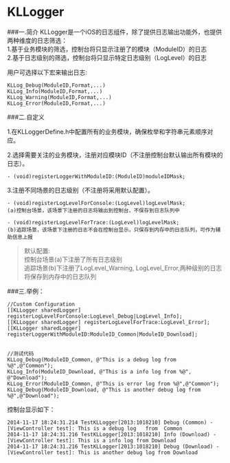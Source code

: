 KLLogger
========
###一.简介
KLLogger是一个iOS的日志组件，除了提供日志输出功能外，也提供两种维度的日志筛选：<br>
1.基于业务模块的筛选，控制台将只显示注册了的模块（ModuleID）的日志<br>
2.基于日志级别的筛选，控制台将只显示特定日志级别（LogLevel）的日志

用户可选择以下宏来输出日志:

    KLLog_Debug(ModuleID,Format,...)
    KLLog_Info(ModuleID,Format,...)
    KLLog_Warning(ModuleID,Format,...)
    KLLog_Error(ModuleID,Format,...)


###二.自定义

1.在KLLoggerDefine.h中配置所有的业务模块，确保枚举和字符串元素顺序对应。

2.选择需要关注的业务模块，注册对应模块ID（不注册控制台默认输出所有模块的日志）。

    - (void)registerLoggerWithModuleID:(ModuleID)moduleIDMask;

3.注册不同场景的日志级别（不注册将采用默认配置）。

    - (void)registerLogLevelForConsole:(LogLevel)logLevelMask;
    (a)控制台场景，该场景下注册的日志将输出到控制台，不保存到日志队列中
    
    - (void)registerLogLevelForTrace:(LogLevel)logLevelMask;
    (b)追踪场景，该场景下注册的日志不会在控制台显示，只保存到内存中的日志队列，可作为辅助信息上报

 > 默认配置: <br>
   > 控制台场景(a)下注册了所有日志级别 <br>
   > 追踪场景(b)下注册了LogLevel_Warning, LogLevel_Error,两种级别的日志将保存到内存中的日志队列


###三.举例：

    //Custom Configuration
    [[KLLogger sharedLogger] registerLogLevelForConsole:LogLevel_Debug|LogLevel_Info];
    [[KLLogger sharedLogger] registerLogLevelForTrace:LogLevel_Error];
    [[KLLogger sharedLogger] registerLoggerWithModuleID:ModuleID_Common|ModuleID_Download];


    //测试代码
    KLLog_Debug(ModuleID_Common, @"This is a debug log from %@",@"Common");
    KLLog_Info(ModuleID_Download, @"This is a info log from %@", @"Download");
    KLLog_Error(ModuleID_Common, @"This is error log from %@",@"Common");
    KLLog_Debug(ModuleID_Download, @"This is another debug log from %@",@"Download");


控制台显示如下：

    2014-11-17 18:24:31.214 TestKLLogger[2013:1018210] Debug (Common) -[ViewController test]: This is a debug log   from  Common
    2014-11-17 18:24:31.216 TestKLLogger[2013:1018210] Info (Download) -[ViewController test]: This is a info log from Download
    2014-11-17 18:24:31.216 TestKLLogger[2013:1018210] Debug (Download) -[ViewController test]: This is another debug log from Download
